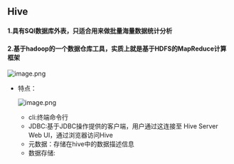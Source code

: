 ## Hive
#### 1.具有SQl数据库外表，只适合用来做批量海量数据统计分析
#### 2.基于hadoop的一个数据仓库工具，实质上就是基于HDFS的MapReduce计算框架

  ![image.png](https://upload-images.jianshu.io/upload_images/14466577-4445e2009304087a.png?imageMogr2/auto-orient/strip%7CimageView2/2/w/1240)

* 特点：

  ![image.png](https://upload-images.jianshu.io/upload_images/14466577-3f2ad10cae9c5562.png?imageMogr2/auto-orient/strip%7CimageView2/2/w/1240)

  * cli:终端命令行
  * JDBC:基于JDBC操作提供的客户端，用户通过这连接至 Hive Server Web UI，通过浏览器访问Hive
  * 元数据：存储在hive中的数据描述信息
  * 数据存储:

